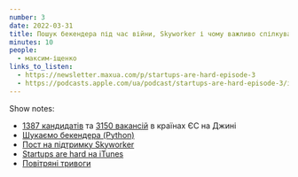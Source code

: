```yaml
---
number: 3
date: 2022-03-31
title: Пошук бекендера під час війни, Skyworker і чому важливо спілкуватись з користувачами
minutes: 10
people:
  - максим-іщенко
links_to_listen:
  - https://newsletter.maxua.com/p/startups-are-hard-episode-3
  - https://podcasts.apple.com/ua/podcast/startups-are-hard-episode-3/id1616301447?i=1000555838466
---
```


Show notes:

- [1387 кандидатів][1] та [3150 вакансій][2] в країнах ЄС на Джині
- [Шукаємо бекендера (Python)][3]
- [Пост на підтримку Skyworker][4]
- [Startups are hard на iTunes][5]
- [Повітряні тривоги][6]

[1]: https://djinni.co/developers/?region=eu
[2]: https://djinni.co/jobs/?region=eu
[3]: https://djinni.co/jobs/400076-middle-senior-python-developer-na-dzhin/
[4]: https://www.linkedin.com/posts/maksim_skyworker-%D0%B8%D0%B4%D1%91%D1%82-%D0%BD%D0%B0-%D1%80%D1%8B%D0%BD%D0%BA%D0%B8-%D0%B5%D0%B2%D1%80%D0%BE%D0%BF%D1%8B-%D0%BA%D0%B0%D0%BA-%D0%BD%D0%B0%D0%BF%D0%B8%D1%81%D0%B0%D0%BB%D0%B0-activity-6915155949758382080-hwMb?utm_source=linkedin_share&utm_medium=member_desktop_web
[5]: https://podcasts.apple.com/ua/podcast/startups-are-hard/id1616301447
[6]: https://twitter.com/dp_standup
